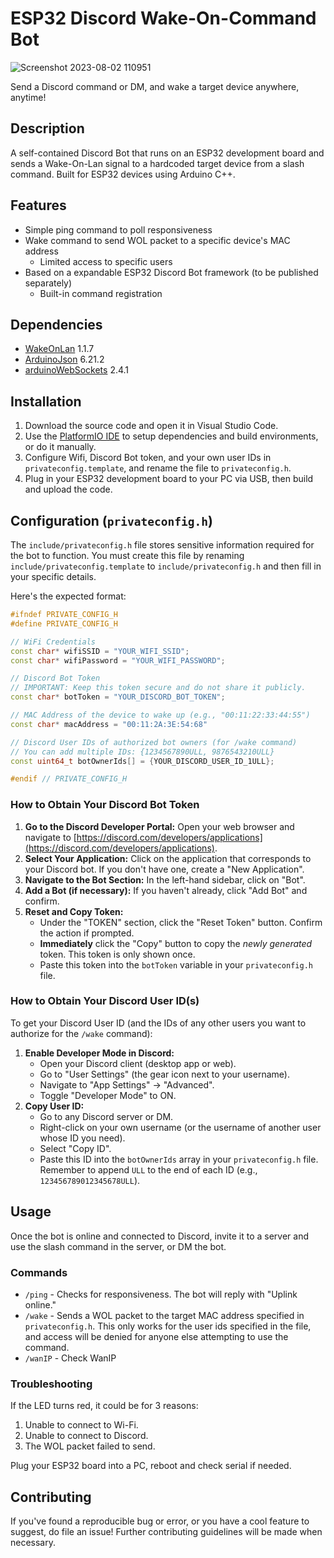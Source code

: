 # ESP32 Discord Wake-On-Command Bot
![Screenshot 2023-08-02 110951](https://github.com/Blocker226/ESP32-Discord-WakeOnCommand/assets/6292676/a28d357d-0267-4ea9-b922-60c7b87f66b8)

Send a Discord command or DM, and wake a target device anywhere, anytime!

## Description
A self-contained Discord Bot that runs on an ESP32 development board and sends a Wake-On-Lan signal to a hardcoded target device from a slash command. Built for ESP32 devices using Arduino C++.

## Features
- Simple ping command to poll responsiveness
- Wake command to send WOL packet to a specific device's MAC address
    - Limited access to specific users
- Based on a expandable ESP32 Discord Bot framework (to be published separately)
    - Built-in command registration

## Dependencies
- [WakeOnLan](https://github.com/a7md0/WakeOnLan) 1.1.7
- [ArduinoJson](https://github.com/bblanchon/ArduinoJson) 6.21.2
- [arduinoWebSockets](https://github.com/Links2004/arduinoWebSockets) 2.4.1

## Installation
1. Download the source code and open it in Visual Studio Code.
2. Use the [PlatformIO IDE](https://platformio.org/install/ide?install=vscode) to setup dependencies and build environments, or do it manually.
3. Configure Wifi, Discord Bot token, and your own user IDs in `privateconfig.template`, and rename the file to `privateconfig.h`.
4. Plug in your ESP32 development board to your PC via USB, then build and upload the code.

## Configuration (`privateconfig.h`)

The `include/privateconfig.h` file stores sensitive information required for the bot to function. You must create this file by renaming `include/privateconfig.template` to `include/privateconfig.h` and then fill in your specific details.

Here's the expected format:

```cpp
#ifndef PRIVATE_CONFIG_H
#define PRIVATE_CONFIG_H

// WiFi Credentials
const char* wifiSSID = "YOUR_WIFI_SSID";
const char* wifiPassword = "YOUR_WIFI_PASSWORD";

// Discord Bot Token
// IMPORTANT: Keep this token secure and do not share it publicly.
const char* botToken = "YOUR_DISCORD_BOT_TOKEN";

// MAC Address of the device to wake up (e.g., "00:11:22:33:44:55")
const char* macAddress = "00:11:2A:3E:54:68"

// Discord User IDs of authorized bot owners (for /wake command)
// You can add multiple IDs: {1234567890ULL, 9876543210ULL}
const uint64_t botOwnerIds[] = {YOUR_DISCORD_USER_ID_1ULL};

#endif // PRIVATE_CONFIG_H
```

### How to Obtain Your Discord Bot Token

1.  **Go to the Discord Developer Portal:** Open your web browser and navigate to [https://discord.com/developers/applications](https://discord.com/developers/applications).
2.  **Select Your Application:** Click on the application that corresponds to your Discord bot. If you don't have one, create a "New Application".
3.  **Navigate to the Bot Section:** In the left-hand sidebar, click on "Bot".
4.  **Add a Bot (if necessary):** If you haven't already, click "Add Bot" and confirm.
5.  **Reset and Copy Token:**
    *   Under the "TOKEN" section, click the "Reset Token" button. Confirm the action if prompted.
    *   **Immediately** click the "Copy" button to copy the *newly generated* token. This token is only shown once.
    *   Paste this token into the `botToken` variable in your `privateconfig.h` file.

### How to Obtain Your Discord User ID(s)

To get your Discord User ID (and the IDs of any other users you want to authorize for the `/wake` command):

1.  **Enable Developer Mode in Discord:**
    *   Open your Discord client (desktop app or web).
    *   Go to "User Settings" (the gear icon next to your username).
    *   Navigate to "App Settings" -> "Advanced".
    *   Toggle "Developer Mode" to ON.
2.  **Copy User ID:**
    *   Go to any Discord server or DM.
    *   Right-click on your own username (or the username of another user whose ID you need).
    *   Select "Copy ID".
    *   Paste this ID into the `botOwnerIds` array in your `privateconfig.h` file. Remember to append `ULL` to the end of each ID (e.g., `123456789012345678ULL`).

## Usage

Once the bot is online and connected to Discord, invite it to a server and use the slash command in the server, or DM the bot.

### Commands
- `/ping` - Checks for responsiveness. The bot will reply with "Uplink online."
- `/wake` - Sends a WOL packet to the target MAC address specified in `privateconfig.h`. This only works for the user ids specified in the file, and access will be denied for anyone else attempting to use the command.
- `/wanIP` - Check WanIP

### Troubleshooting
If the LED turns red, it could be for 3 reasons:

1. Unable to connect to Wi-Fi.
2. Unable to connect to Discord.
3. The WOL packet failed to send.

Plug your ESP32 board into a PC, reboot and check serial if needed.

## Contributing

If you've found a reproducible bug or error, or you have a cool feature to suggest, do file an issue! Further contributing guidelines will be made when necessary.
